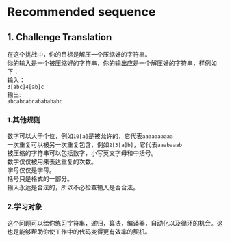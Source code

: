 # Recommended sequence
## 1. Challenge Translation
在这个挑战中，你的目标是解压一个压缩好的字符串。  
你的输入是一个被压缩好的字符串，你的输出应是一个解压好的字符串，样例如下：  
输入：  
<code class=" language-c">3[abc]4[ab]c</code>  
输出:  
<code class=" language-c">abcabcabcababababc</code>  
### 1.其他规则
数字可以大于个位，例如<code class=" language-c">10[a]</code>是被允许的，它代表<code class=" language-c">aaaaaaaaaa</code>  
一次重复可以被另一次重复包含，例如<code class=" language-c">2[3[a]b]</code>，它代表<code class=" language-c">aaabaaab</code>  
被压缩的字符串可以包括数字，小写英文字母和中括号。  
数字仅仅被用来表达重复的次数。  
字母仅仅是字母。  
括号只是格式的一部分。  
输入永远是合法的，所以不必检查输入是否合法。
### 2.学习对象
这个问题可以给你练习字符串，递归，算法，编译器，自动化以及循环的机会。这也是能够帮助你使工作中的代码变得更有效率的契机。